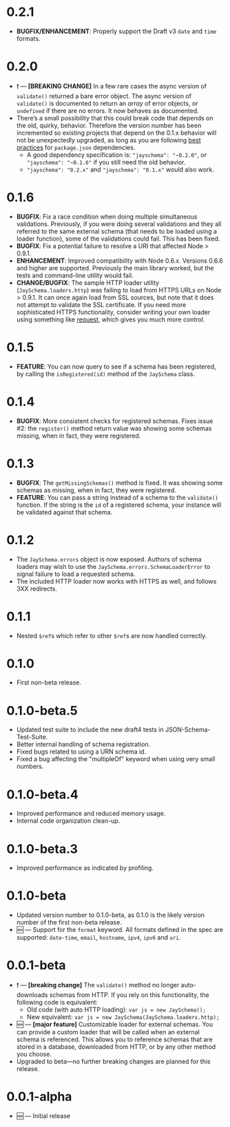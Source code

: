 # 0.2.1

* **BUGFIX/ENHANCEMENT**: Properly support the Draft v3 `date` and `time` formats.

# 0.2.0

* :exclamation: — **[BREAKING CHANGE]** In a few rare cases the async version of `validate()` returned a bare error object. The async version of `validate()` is documented to return an *array* of error objects, or `undefined` if there are no errors. It now behaves as documented.
* There’s a small possibility that this could break code that depends on the old, quirky, behavior. Therefore the version number has been incremented so  existing projects that depend on the 0.1.x behavior will not be unexpectedly upgraded, as long as you are following [best practices](https://npmjs.org/doc/json.html#Tilde-Version-Ranges) for `package.json` dependencies.
    * A good dependency specification is: `"jayschema": "~0.2.0"`, or `"jayschema": "~0.1.6"` if you still need the old behavior.
    * `"jayschema": "0.2.x"` and `"jayschema": "0.1.x"` would also work.

# 0.1.6

* **BUGFIX**: Fix a race condition when doing multiple simultaneous validations. Previously, if you were doing several validations and they all referred to the same external schema (that needs to be loaded using a loader function), some of the validations could fail. This has been fixed.
* **BUGFIX**: Fix a potential failure to resolve a URI that affected Node > 0.9.1.
* **ENHANCEMENT**: Improved compatibility with Node 0.6.x. Versions 0.6.6 and higher are supported. Previously the main library worked, but the tests and command-line utility would fail.
* **CHANGE/BUGFIX**: The sample HTTP loader utility (`JaySchema.loaders.http`) was failing to load from HTTPS URLs on Node > 0.9.1. It can once again load from SSL sources, but note that it does not attempt to validate the SSL certificate. If you need more sophisticated HTTPS functionality, consider writing your own loader using something like [request](https://github.com/mikeal/request), which gives you much more control.

# 0.1.5

* **FEATURE**: You can now query to see if a schema has been registered, by calling the `isRegistered(id)` method of the `JaySchema` class.

# 0.1.4

* **BUGFIX**: More consistent checks for registered schemas. Fixes issue #2: the `register()` method return value was showing some schemas missing, when in fact, they were registered.

# 0.1.3

* **BUGFIX**: The `getMissingSchemas()` method is fixed. It was showing some schemas as missing, when in fact, they were registered.
* **FEATURE**: You can pass a string instead of a schema to the `validate()` function. If the string is the `id` of a registered schema, your instance will be validated against that schema.

# 0.1.2

* The `JaySchema.errors` object is now exposed. Authors of schema loaders may wish to use the `JaySchema.errors.SchemaLoaderError` to signal failure to load a requested schema.
* The included HTTP loader now works with HTTPS as well, and follows 3XX redirects.

# 0.1.1

* Nested `$ref`s which refer to other `$ref`s are now handled correctly.

# 0.1.0

* First non-beta release.

# 0.1.0-beta.5

* Updated test suite to include the new draft4 tests in JSON-Schema-Test-Suite.
* Better internal handling of schema registration.
* Fixed bugs related to using a URN schema id.
* Fixed a bug affecting the "multipleOf" keyword when using very small numbers.

# 0.1.0-beta.4

* Improved performance and reduced memory usage.
* Internal code organization clean-up.

# 0.1.0-beta.3

* Improved performance as indicated by profiling.

# 0.1.0-beta

* Updated version number to 0.1.0-beta, as 0.1.0 is the likely version number of the first non-beta release.
* :new: — Support for the `format` keyword. All formats defined in the spec are supported: `date-time`, `email`, `hostname`, `ipv4`, `ipv6` and `uri`.

# 0.0.1-beta

* :exclamation: — **[breaking change]** The `validate()` method no longer auto-downloads schemas from HTTP. If you rely on this functionality, the following code is equivalent:
    * Old code (with auto HTTP loading): `var js = new JaySchema();`
    * New equivalent: `var js = new JaySchema(JaySchema.loaders.http);`
* :new: — **[major feature]** Customizable loader for external schemas. You can provide a custom loader that will be called when an external schema is referenced. This allows you to reference schemas that are stored in a database, downloaded from HTTP, or by any other method you choose.
* Upgraded to beta—no further breaking changes are planned for this release.

# 0.0.1-alpha

* :new: — Initial release
